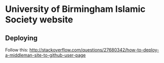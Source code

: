 # University of Birmingham Islamic Society website

## Deploying

Follow this: http://stackoverflow.com/questions/27680342/how-to-deploy-a-middleman-site-to-github-user-page
